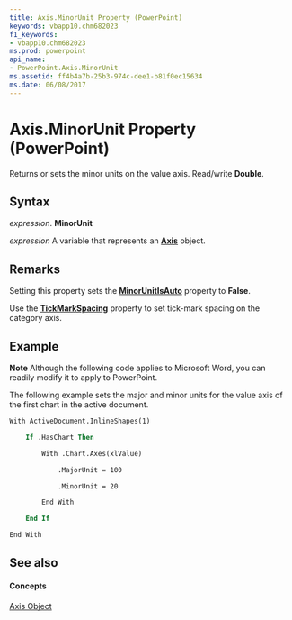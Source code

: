 ```yaml
---
title: Axis.MinorUnit Property (PowerPoint)
keywords: vbapp10.chm682023
f1_keywords:
- vbapp10.chm682023
ms.prod: powerpoint
api_name:
- PowerPoint.Axis.MinorUnit
ms.assetid: ff4b4a7b-25b3-974c-dee1-b81f0ec15634
ms.date: 06/08/2017
---
```



# Axis.MinorUnit Property (PowerPoint)

Returns or sets the minor units on the value axis. Read/write **Double**.


## Syntax

 _expression_. **MinorUnit**

 _expression_ A variable that represents an **[Axis](axis-object-powerpoint.md)** object.


## Remarks

Setting this property sets the **[MinorUnitIsAuto](axis-minorunitisauto-property-powerpoint.md)** property to **False**.

Use the **[TickMarkSpacing](axis-ticklabelspacing-property-powerpoint.md)** property to set tick-mark spacing on the category axis.


## Example




 **Note**  Although the following code applies to Microsoft Word, you can readily modify it to apply to PowerPoint.

The following example sets the major and minor units for the value axis of the first chart in the active document.




```vb
With ActiveDocument.InlineShapes(1)

    If .HasChart Then

        With .Chart.Axes(xlValue)

            .MajorUnit = 100

            .MinorUnit = 20

        End With

    End If

End With
```


## See also


#### Concepts


[Axis Object](axis-object-powerpoint.md)

